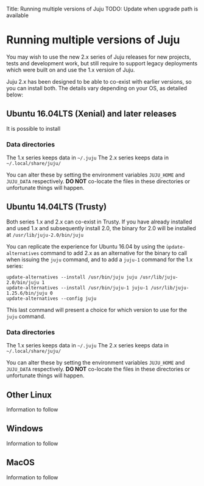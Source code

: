 Title: Running multiple versions of Juju
TODO: Update when upgrade path is available

# Running multiple versions of Juju

You may wish to use the new 2.x series of Juju releases for new projects, 
tests and development work, but still require to support legacy deployments
which were built on and use the 1.x version of Juju.

Juju 2.x has been designed to be able to co-exist with earlier versions, so
you can install both. The details vary depending on your OS, as detailed
below:

## Ubuntu 16.04LTS (Xenial) and later releases

It is possible to install 


### Data directories

The 1.x series keeps data in `~/.juju`
The 2.x series keeps data in `~/.local/share/juju/`

You can alter these by setting the environment variables `JUJU_HOME` and
`JUJU_DATA` respectively. **DO NOT** co-locate the files in these
directories or unfortunate things will happen.


## Ubuntu 14.04LTS (Trusty)

Both series 1.x and 2.x can co-exist in Trusty. If you have already 
installed and used 1.x and subsequently install 2.0, the binary for
2.0 will be installed at `/usr/lib/juju-2.0/bin/juju`

You can replicate the experience for Ubuntu 16.04 by using the 
`ùpdate-alternatives` command to add 2.x as an alternative for
the binary to call when issuing the `juju` command, and to add a
`juju-1` command for the 1.x series:

```
update-alternatives --install /usr/bin/juju juju /usr/lib/juju-2.0/bin/juju 1
update-alternatives --install /usr/bin/juju-1 juju-1 /usr/lib/juju-1.25.6/bin/juju 0
update-alternatives --config juju
```

This last command will present a choice for which version to use for 
the `juju` command.

### Data directories

The 1.x series keeps data in `~/.juju`
The 2.x series keeps data in `~/.local/share/juju/`

You can alter these by setting the environment variables `JUJU_HOME` and
`JUJU_DATA` respectively. **DO NOT** co-locate the files in these 
directories or unfortunate things will happen.


## Other Linux 

Information to follow

## Windows

Information to follow

## MacOS

Information to follow

